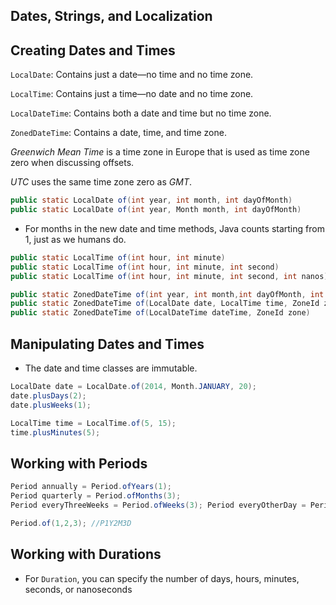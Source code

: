 Dates, Strings, and Localization
----

Creating Dates and Times
-----

`LocalDate`: Contains just a date—no time and no time zone.

`LocalTime`: Contains just a time—no date and no time zone.

`LocalDateTime`: Contains both a date and time but no time zone.

`ZonedDateTime`: Contains a date, time, and time zone. 

_Greenwich Mean Time_ is a time zone in Europe that is used as time zone zero when discussing offsets.

_UTC_ uses the same time zone zero as _GMT_.

```java
public static LocalDate of(int year, int month, int dayOfMonth) 
public static LocalDate of(int year, Month month, int dayOfMonth)
```
* For months in the new date and time methods, Java counts starting from 1, just as we humans do.

```java
public static LocalTime of(int hour, int minute)
public static LocalTime of(int hour, int minute, int second)
public static LocalTime of(int hour, int minute, int second, int nanos)
```

```java
public static ZonedDateTime of(int year, int month,int dayOfMonth, int hour, int minute, int second, int nanos, ZoneId zone)
public static ZonedDateTime of(LocalDate date, LocalTime time, ZoneId zone)
public static ZonedDateTime of(LocalDateTime dateTime, ZoneId zone)
```

Manipulating Dates and Times
-------
* The date and time classes are immutable.

```java
LocalDate date = LocalDate.of(2014, Month.JANUARY, 20);
date.plusDays(2);
date.plusWeeks(1);
```
```java
LocalTime time = LocalTime.of(5, 15);
time.plusMinutes(5);
```

Working with Periods
---

```java
Period annually = Period.ofYears(1);
Period quarterly = Period.ofMonths(3);
Period everyThreeWeeks = Period.ofWeeks(3); Period everyOtherDay = Period.ofDays(2); Period everyYearAndAWeek = Period.of(1, 0, 7);
```

```java
Period.of(1,2,3); //P1Y2M3D
```

Working with Durations
-----
- For `Duration`, you can specify the number of days, hours, minutes, seconds, or nanoseconds

